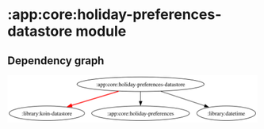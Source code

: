 # :app:core:holiday-preferences-datastore module
## Dependency graph
![Dependency graph](../../../docs/images/graphs/dep_graph_app_core_holiday_preferences_datastore.svg)
